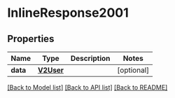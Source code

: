 # InlineResponse2001

## Properties
Name | Type | Description | Notes
------------ | ------------- | ------------- | -------------
**data** | [**V2User**](V2User.md) |  | [optional] 

[[Back to Model list]](../README.md#documentation-for-models) [[Back to API list]](../README.md#documentation-for-api-endpoints) [[Back to README]](../README.md)

